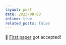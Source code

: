 ```yaml
---
layout: post
date: 2023-08-03
inline: true
related_posts: false
---
```


:memo: [First paper](https://ieeexplore.ieee.org/document/10436965) got accepted!
